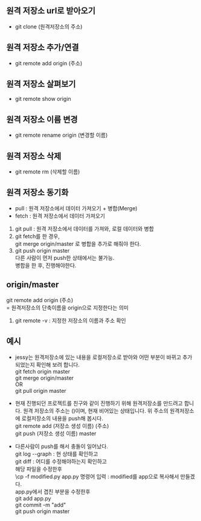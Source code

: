 ## 원격 저장소 url로 받아오기
- git clone (원격저장소의 주소)

## 원격 저장소 추가/연결
- git remote add origin (주소)

## 원격 저장소 살펴보기
- git remote show origin

## 원격 저장소 이름 변경
- git remote rename origin (변경할 이름)

## 원격 저장소 삭제
- git remote rm (삭제할 이름)

## 원격 저장소 동기화
- pull : 원격 저장소에서 데이터 가져오기 + 병합(Merge)
- fetch : 원격 저장소에서 데이터 가져오기

1. git pull : 원격 저장소에서 데이터를 가져와, 로컬 데이터와 병합
2. git fetch를 한 경우, 
  <br>git merge origin/master 로 병합을 추가로 해줘야 한다.
3. git push origin master
    <br>다른 사람이 먼저 push한 상태에서는 불가능.
    <br>병합을 한 후, 진행해야한다. 

## origin/master
git remote add origin (주소)
<br>= 원격저장소의 단축이름을 origin으로 지정한다는 의미

1. git remote -v :  지정한 저장소의 이름과 주소 확인 

## 예시
- jessy는 원격저장소에 있는 내용을 로컬저장소로 받아와 어떤 부분이 바뀌고 추가되었는지 확인해 보려 합니다.
  <br>git fetch origin master
  <br>git merge origin/master
  <br>OR
  <br>git pull origin master

- 현재 진행되던 프로젝트를 친구와 같이 진행하기 위해 원격저장소를 만드려고 합니다. 원격 저장소의 주소는 ()이며, 현재 비어있는 상태입니다. 위 주소의 원격저장소에 로컬저장소의 내용을 push해 봅시다.
  <br>git remote add (저장소 생성 이름) (주소)
  <br>git push (저장소 생성 이름) master

- 다른사람이 push를 해서 충돌이 일어났다.
  <br>git log --graph : 현 상태를 확인하고
  <br>git diff : 어디를 수정해야하는지 확인하고
  <br>해당 파일을 수정한후
  <br>\cp -f modified.py app.py 명령어 입력 : modified를 app으로 복사해서 만들겠다.
  <br>app.py에서 겹친 부분을 수정한후
  <br>git add app.py
  <br>git commit -m "add"
  <br>git push origin master